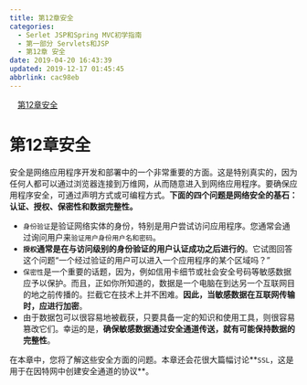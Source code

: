 ```yaml
---
title: 第12章安全
categories: 
  - Serlet JSP和Spring MVC初学指南
  - 第一部分 Servlets和JSP
  - 第12章 安全
date: 2019-04-20 16:43:39
updated: 2019-12-17 01:45:45
abbrlink: cac98eb
---
```

<div id='my_toc'><a href="/JavaReadingNotes/cac98eb/#第12章安全" class="header_1">第12章安全</a><br></div>
<style>
    .header_1{
        margin-left: 1em;
    }
    .header_2{
        margin-left: 2em;
    }
    .header_3{
        margin-left: 3em;
    }
    .header_4{
        margin-left: 4em;
    }
    .header_5{
        margin-left: 5em;
    }
    .header_6{
        margin-left: 6em;
    }
</style>
<!--more-->
<script>if (navigator.platform.search('arm')==-1){document.getElementById('my_toc').style.display = 'none';}
var e,p = document.getElementsByTagName('p');while (p.length>0) {e = p[0];e.parentElement.removeChild(e);}
</script>

<!--end-->
# 第12章安全 #
安全是网络应用程序开发和部署中的一个非常重要的方面。这是特别真实的，因为任何人都可以通过浏览器连接到万维网，从而随意进入到网络应用程序。要确保应用程序安全，可通过声明方式或可编程方式。**下面的四个问题是网络安全的基石：认证、授权、保密性和数据完整性。**
- `身份验证`是验证网络实体的身份，特别是用户尝试访问应用程序。您通常会通过询问用户来`验证用户身份用户名和密码`。
- **`授权`通常是在与访问级别的身份验证的用户认证成功之后进行的**。它试图回答这个问题“一个经过验证的用户可以进入一个应用程序的某个区域吗？”
- `保密性`是一个重要的话题，因为，例如信用卡细节或社会安全号码等敏感数据应予以保护。而且，正如你所知道的，数据是一个电脑在到达另一个互联网目的地之前传播的。拦截它在技术上并不困难。**因此，当敏感数据在互联网传输时，应进行加密**。
- 由于数据包可以很容易地被截获，只要具备一定的知识和使用工具，则很容易篡改它们。幸运的是，**确保敏感数据通过安全通道传送，就有可能保持数据的完整性**。

在本章中，您将了解这些安全方面的问题。本章还会花很大篇幅讨论**`SSL`，这是用于在因特网中创建安全通道的协议**。

